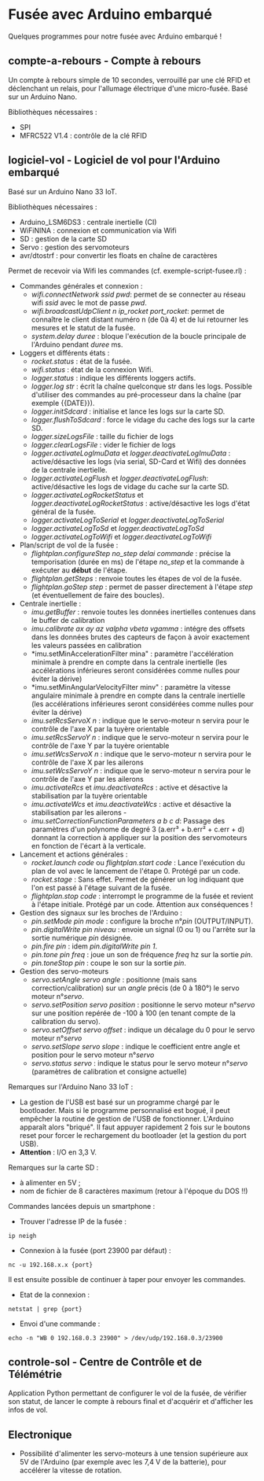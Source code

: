 # Fusée avec Arduino embarqué

Quelques programmes pour notre fusée avec Arduino embarqué !

## compte-a-rebours - Compte à rebours

Un compte à rebours simple de 10 secondes, verrouillé par une clé RFID et déclenchant un relais, pour l'allumage électrique d'une micro-fusée.
Basé sur un Arduino Nano.

Bibliothèques nécessaires :
- SPI
- MFRC522 V1.4 : contrôle de la clé RFID


## logiciel-vol - Logiciel de vol pour l'Arduino embarqué

Basé sur un Arduino Nano 33 IoT.

Bibliothèques nécessaires :
- Arduino_LSM6DS3 : centrale inertielle (CI)
- WiFiNINA : connexion et communication via Wifi
- SD : gestion de la carte SD
- Servo : gestion des servomoteurs
- avr/dtostrf : pour convertir les floats en chaîne de caractères

Permet de recevoir via Wifi les commandes (cf. exemple-script-fusee.rl) :
- Commandes générales et connexion :
    - *wifi.connectNetwork ssid pwd*: permet de se connecter au réseau wifi *ssid* avec le mot de passe *pwd*.
    - *wifi.broadcastUdpClient n ip_rocket port_rocket*: permet de connaître le client distant numéro n (de 0à 4) et de lui retourner les mesures et le statut de la fusée.
    - *system.delay duree* : bloque l'exécution de la boucle principale de l'Arduino pendant *duree* ms.
- Loggers et différents états  :
    - *rocket.status* : état de la fusée.
    - *wifi.status* : état de la connexion Wifi.
    - *logger.status* : indique les différents loggers actifs.
	- *logger.log str* : écrit la chaîne quelconque str dans les logs. Possible d'utiliser des commandes au pré-processeur dans la chaîne (par exemple {{DATE}}).
    - *logger.initSdcard* : initialise et lance les logs sur la carte SD.
    - *logger.flushToSdcard* : force le vidage du cache des logs sur la carte SD.
	- *logger.sizeLogsFile* : taille du fichier de logs
	- *logger.clearLogsFile* : vider le fichier de logs
    - *logger.activateLogImuData* et *logger.deactivateLogImuData* : active/désactive les logs (via serial, SD-Card et Wifi) des données de la centrale inertielle.
    - *logger.activateLogFlush* et *logger.deactivateLogFlush*: active/désactive les logs de vidage du cache sur la carte SD.
    - *logger.activateLogRocketStatus* et *logger.deactivateLogRocketStatus* : active/désactive les logs d'état général de la fusée.
	- *logger.activateLogToSerial* et *logger.deactivateLogToSerial*
	- *logger.activateLogToSd* et *logger.deactivateLogToSd*
	- *logger.activateLogToWifi* et *logger.deactivateLogToWifi*
- Plan/script de vol de la fusée :
    - *flightplan.configureStep no_step delai commande* : précise la temporisation (durée en ms) de l'étape *no_step* et la commande à exécuter au **début** de l'étape.
    - *flightplan.getSteps* : renvoie toutes les étapes de vol de la fusée.
    - *flightplan.goStep step* : permet de passer directement à l'étape *step* (et éventuellement de faire des boucles).
- Centrale inertielle :
    - *imu.getBuffer* : renvoie toutes les données inertielles contenues dans le buffer de calibration
    - *imu.calibrate ax ay az valpha vbeta vgamma* : intégre des offsets dans les données brutes des capteurs de façon à avoir exactement les valeurs passées en calibration
    - *imu.setMinAccelerationFilter mina" : paramètre l'accélération minimale à prendre en compte dans la centrale inertielle (les accélérations inférieures seront considérées comme nulles pour éviter la dérive)
    - *imu.setMinAngularVelocityFilter minv" : paramètre la vitesse angulaire minimale à prendre en compte dans la centrale inertielle (les accélérations inférieures seront considérées comme nulles pour éviter la dérive)
    - *imu.setRcsServoX n* : indique que le servo-moteur n servira pour le contrôle de l'axe X par la tuyère orientable
    - *imu.setRcsServoY n* : indique que le servo-moteur n servira pour le contrôle de l'axe Y par la tuyère orientable
    - *imu.setWcsServoX n* : indique que le servo-moteur n servira pour le contrôle de l'axe X par les ailerons
    - *imu.setWcsServoY n* : indique que le servo-moteur n servira pour le contrôle de l'axe Y par les ailerons
    - *imu.activateRcs* et *imu.deactivateRcs* : active et désactive la stabilisation par la tuyère orientable
    - *imu.activateWcs* et *imu.deactivateWcs* : active et désactive la stabilisation par les ailerons    - 
    - *imu.setCorrectionFunctionParameters a b c d*: Passage des paramètres d'un polynome de degré 3 (a.err³ + b.err² + c.err + d) donnant la correction à appliquer sur la position des servomoteurs en fonction de l'écart à la verticale.
- Lancement et actions générales :
    - *rocket.launch code* ou *flightplan.start code* : Lance l'exécution du plan de vol avec le lancement de l'étape 0. Protégé par un code.
    - *rocket.stage* : Sans effet. Permet de générer un log indiquant que l'on est passé à l'étage suivant de la fusée.
    - *flightplan.stop code* : interrompt le programme de la fusée et revient à l'étape initiale. Protégé par un code. Attention aux conséquences !
- Gestion des signaux sur les broches de l'Arduino :
    - *pin.setMode pin mode* : configure la broche n°*pin* (OUTPUT/INPUT). 
    - *pin.digitalWrite pin niveau* : envoie un signal (0 ou 1) ou l'arrête sur la sortie numérique *pin* désignée.
    - *pin.fire pin* : idem *pin.digitalWrite pin 1*.
    - *pin.tone pin freq* : joue un son de fréquence *freq* hz sur la sortie *pin*.
    - *pin.toneStop pin* : coupe le son sur la sortie *pin*.
- Gestion des servo-moteurs
    - *servo.setAngle servo angle* : positionne (mais sans correction/calibration) sur un *angle* précis (de 0 à 180°) le servo moteur n°*servo*.
    - *servo.setPosition servo position* : positionne le servo moteur n°*servo* sur une position repérée de -100 à 100 (en tenant compte de la calibration du servo).
    - *servo.setOffset servo offset* : indique un décalage du 0 pour le servo moteur n°*servo*
    - *servo.setSlope servo slope* : indique le coefficient entre angle et position pour le servo moteur n°*servo*
    - *servo.status servo* : indique le status pour le servo moteur n°*servo* (paramètres de calibration et consigne actuelle)



Remarques sur l'Arduino Nano 33 IoT :
- La gestion de l'USB est basé sur un programme chargé par le bootloader. Mais si le programme personnalisé est bogué, il peut empêcher la routine de gestion de l'USB de fonctionner. L'Arduino apparaît alors "briqué". Il faut appuyer rapidement 2 fois sur le boutons reset pour forcer le rechargement du bootloader (et la gestion du port USB).
- **Attention** : I/O en 3,3 V.

Remarques sur la carte SD :
- à alimenter en 5V ;
- nom de fichier de 8 caractères maximum (retour à l'époque du DOS !!)

Commandes lancées depuis un smartphone :
- Trouver l'adresse IP de la fusée :
```
ip neigh
```
- Connexion à la fusée (port 23900 par défaut) :
```
nc -u 192.168.x.x {port}
```
Il est ensuite possible de continuer à taper pour envoyer les commandes.
- Etat de la connexion :
```
netstat | grep {port}
```
- Envoi d'une commande :
```
echo -n "WB 0 192.168.0.3 23900" > /dev/udp/192.168.0.3/23900
```


## controle-sol - Centre de Contrôle et de Télémétrie

Application Python permettant de configurer le vol de la fusée, de vérifier son statut, de lancer le compte à rebours final et d'acquérir et d'afficher les infos de vol.

## Electronique

- Possibilité d'alimenter les servo-moteurs à une tension supérieure aux 5V de l'Arduino (par exemple avec les 7,4 V de la batterie), pour accélérer la vitesse de rotation.


